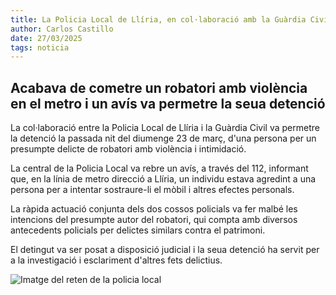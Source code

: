 ```yaml
---
title: La Policia Local de Llíria, en col·laboració amb la Guàrdia Civil, deté a un delinqüent amb diversos antecedents
author: Carlos Castillo
date: 27/03/2025
tags: noticia
---
```


## Acabava de cometre un robatori amb violència en el metro i un avís va permetre la seua detenció

La col·laboració entre la Policia Local de Llíria i la Guàrdia Civil va permetre la detenció la passada nit del diumenge 23 de març, d'una persona per un presumpte delicte de robatori amb violència i intimidació.

La central de la Policia Local va rebre un avís, a través del 112, informant que, en la línia de metro direcció a Llíria, un individu estava agredint a una persona per a intentar sostraure-li el mòbil i altres efectes personals.

La ràpida actuació conjunta dels dos cossos policials va fer malbé les intencions del presumpte autor del robatori, qui compta amb diversos antecedents policials per delictes similars contra el patrimoni.

El detingut va ser posat a disposició judicial i la seua detenció ha servit per a la investigació i esclariment d'altres fets delictius.

![ Imatge del reten de la policia local ](/assets/continguts/recursos/20250327-policia.jpg "Imatge del reten de la policia local")

